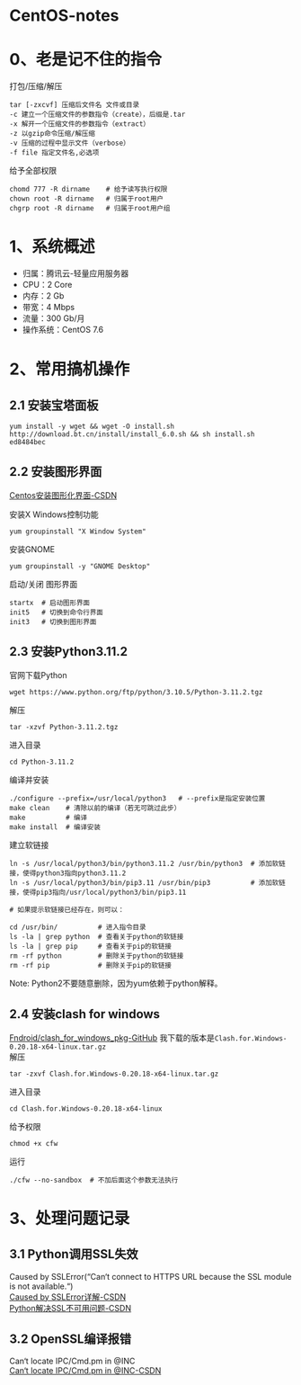 # CentOS-notes

# 0、老是记不住的指令
打包/压缩/解压
```
tar [-zxcvf] 压缩后文件名 文件或目录
-c 建立一个压缩文件的参数指令（create），后缀是.tar
-x 解开一个压缩文件的参数指令（extract）
-z 以gzip命令压缩/解压缩
-v 压缩的过程中显示文件（verbose）
-f file 指定文件名,必选项
```
给予全部权限
```
chomd 777 -R dirname    # 给予读写执行权限
chown root -R dirname   # 归属于root用户
chgrp root -R dirname   # 归属于root用户组
```

# 1、系统概述
- 归属：腾讯云-轻量应用服务器
- CPU：2 Core
- 内存：2 Gb
- 带宽：4 Mbps
- 流量：300 Gb/月
- 操作系统：CentOS 7.6

# 2、常用搞机操作
## 2.1 安装宝塔面板
```
yum install -y wget && wget -O install.sh http://download.bt.cn/install/install_6.0.sh && sh install.sh ed8484bec
```
## 2.2 安装图形界面
[Centos安装图形化界面-CSDN](https://blog.csdn.net/qq_56418482/article/details/127161890)

安装X Windows控制功能
```
yum groupinstall "X Window System"
```
安装GNOME
```
yum groupinstall -y "GNOME Desktop"
```
启动/关闭 图形界面
```
startx  # 启动图形界面
init5   # 切换到命令行界面
init3   # 切换到图形界面
```
## 2.3 安装Python3.11.2
官网下载Python
```
wget https://www.python.org/ftp/python/3.10.5/Python-3.11.2.tgz
```
解压
```
tar -xzvf Python-3.11.2.tgz
```
进入目录
```
cd Python-3.11.2
```
编译并安装
```
./configure --prefix=/usr/local/python3   # --prefix是指定安装位置
make clean    # 清除以前的编译（若无可跳过此步）
make          # 编译
make install  # 编译安装
```
建立软链接
```
ln -s /usr/local/python3/bin/python3.11.2 /usr/bin/python3  # 添加软链接，使得python3指向python3.11.2
ln -s /usr/local/python3/bin/pip3.11 /usr/bin/pip3          # 添加软链接，使得pip3指向/usr/local/python3/bin/pip3.11

# 如果提示软链接已经存在，则可以：

cd /usr/bin/          # 进入指令目录
ls -la | grep python  # 查看关于python的软链接
ls -la | grep pip     # 查看关于pip的软链接
rm -rf python         # 删除关于python的软链接
rm -rf pip            # 删除关于pip的软链接
```
Note: Python2不要随意删除，因为yum依赖于python解释。
## 2.4 安装clash for windows
[Fndroid/clash_for_windows_pkg-GitHub](https://github.com/Fndroid/clash_for_windows_pkg)
我下载的版本是`Clash.for.Windows-0.20.18-x64-linux.tar.gz`  
解压
```
tar -zxvf Clash.for.Windows-0.20.18-x64-linux.tar.gz
```
进入目录
```
cd Clash.for.Windows-0.20.18-x64-linux
```
给予权限
```
chmod +x cfw
```
运行
```
./cfw --no-sandbox  # 不加后面这个参数无法执行
```


# 3、处理问题记录
## 3.1 Python调用SSL失效
Caused by SSLError(“Can‘t connect to HTTPS URL because the SSL module is not available.“)   
[Caused by SSLError详解-CSDN](https://blog.csdn.net/bo_self_effacing/article/details/123628224)  
[Python解决SSL不可用问题-CSDN](https://blog.csdn.net/weixin_44894162/article/details/126342591)  
## 3.2 OpenSSL编译报错
Can‘t locate IPC/Cmd.pm in @INC  
[Can‘t locate IPC/Cmd.pm in @INC-CSDN](https://blog.csdn.net/sd4493091/article/details/122220902)
